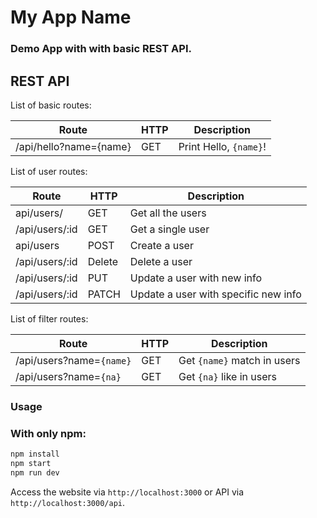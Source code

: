 # My App Name

### Demo App with with basic REST API.

## REST API

List of basic routes:

Route  | HTTP | Description
-------|------|-------------
/api/hello?name={name} | GET | Print Hello, `{name}`!


List of user routes:

Route | HTTP | Description
------|-------|----------
api/users/ | GET | Get all the users
/api/users/:id | GET | Get a single user
api/users | POST | Create a user
/api/users/:id | Delete | Delete a user
/api/users/:id | PUT | Update a user with new info
/api/users/:id | PATCH | Update a user with specific new info

List of filter routes:

Route | HTTP | Description
------|------|-------------
/api/users?name=`{name}` | GET | Get `{name}` match in users
/api/users?name=`{na}` | GET | Get `{na}` like in users

### Usage

### With only npm:

```javascript
npm install
npm start
npm run dev
```

Access the website via `http://localhost:3000` or API via `http://localhost:3000/api`.